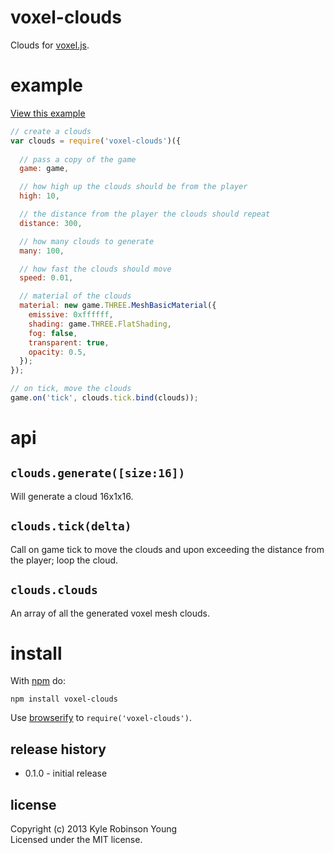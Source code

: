 # voxel-clouds

Clouds for [voxel.js](http://voxeljs.com).

# example

[View this example](http://shama.github.io/voxel-clouds)

```js
// create a clouds
var clouds = require('voxel-clouds')({
  
  // pass a copy of the game
  game: game,

  // how high up the clouds should be from the player
  high: 10,

  // the distance from the player the clouds should repeat
  distance: 300,

  // how many clouds to generate
  many: 100,

  // how fast the clouds should move
  speed: 0.01,

  // material of the clouds
  material: new game.THREE.MeshBasicMaterial({
    emissive: 0xffffff,
    shading: game.THREE.FlatShading,
    fog: false,
    transparent: true,
    opacity: 0.5,
  });
});

// on tick, move the clouds
game.on('tick', clouds.tick.bind(clouds));
```

# api

## `clouds.generate([size:16])`
Will generate a cloud 16x1x16.

## `clouds.tick(delta)`
Call on game tick to move the clouds and upon exceeding the distance from the
player; loop the cloud.

## `clouds.clouds`
An array of all the generated voxel mesh clouds.

# install

With [npm](https://npmjs.org) do:

```
npm install voxel-clouds
```

Use [browserify](http://browserify.org) to `require('voxel-clouds')`.

## release history
* 0.1.0 - initial release

## license
Copyright (c) 2013 Kyle Robinson Young<br/>
Licensed under the MIT license.
